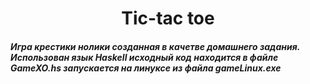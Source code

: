 <h1 align="center">Tic-tac toe</a>   <br>
<h5>
Игра крестики нолики созданная в качетве домашнего задания. 
Использован язык Haskell исходный код находится в файле GameXO.hs запускается на линуксе из файла gameLinux.exe <br> </a>
